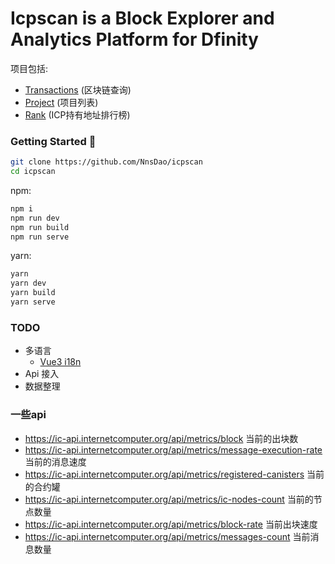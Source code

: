 # Icpscan is a Block Explorer and Analytics Platform for Dfinity


项目包括:

- [Transactions](https://icpscan.cn/) (区块链查询)
- [Project](https://icpscan.cn/project) (项目列表)
- [Rank](https://icpscan.cn/rank) (ICP持有地址排行榜)


### Getting Started 🚀

```sh
git clone https://github.com/NnsDao/icpscan
cd icpscan
```

npm:
```sh
npm i
npm run dev
npm run build
npm run serve
```

yarn:
```sh
yarn
yarn dev
yarn build
yarn serve
```

### TODO

+ 多语言
  + [Vue3 i18n](https://github.com/intlify/vue-i18n-next)
+ Api 接入
+ 数据整理


### 一些api

+ https://ic-api.internetcomputer.org/api/metrics/block 当前的出块数
+ https://ic-api.internetcomputer.org/api/metrics/message-execution-rate 当前的消息速度
+ https://ic-api.internetcomputer.org/api/metrics/registered-canisters 当前的合约罐
+ https://ic-api.internetcomputer.org/api/metrics/ic-nodes-count  当前的节点数量
+ https://ic-api.internetcomputer.org/api/metrics/block-rate  当前出块速度
+ https://ic-api.internetcomputer.org/api/metrics/messages-count  当前消息数量